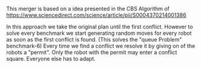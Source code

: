 This merger is based on a idea presented in the CBS Algorithm of https://www.sciencedirect.com/science/article/pii/S0004370214001386


In this approach we take the original plan until the first conflict. 
However to solve every benchmark we start generating random moves for every robot as soon as the first conflict is found. (This solves the "queue Problem" benchmark-6)
Every time we find a conflict we resolve it by giving on of the robots a "permit".
Only the robot with the permit may enter a conflict square. Everyone else has to adapt.
